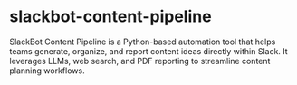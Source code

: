 # slackbot-content-pipeline
SlackBot Content Pipeline is a Python-based automation tool that helps teams generate, organize, and report content ideas directly within Slack. It leverages LLMs, web search, and PDF reporting to streamline content planning workflows.
